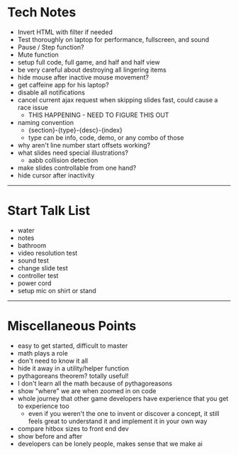 # Tech Notes
- Invert HTML with filter if needed
- Test thoroughly on laptop for performance, fullscreen, and sound
- Pause / Step function?
- Mute function
- setup full code, full game, and half and half view
- be very careful about destroying all lingering items
- hide mouse after inactive mouse movement?
- get caffeine app for his laptop?
- disable all notifications
- cancel current ajax request when skipping slides fast, could cause a race issue
	- THIS HAPPENING - NEED TO FIGURE THIS OUT
- naming convention
	- {section}-{type}-{desc}-{index}
	- type can be info, code, demo, or any combo of those
- why aren't line number start offsets working?
- what slides need special illustrations?
	- aabb collision detection
- make slides controllable from one hand?
- hide cursor after inactivity

---

# Start Talk List
- water
- notes
- bathroom
- video resolution test
- sound test
- change slide test
- controller test
- power cord
- setup mic on shirt or stand

---

# Miscellaneous Points
- easy to get started, difficult to master
- math plays a role
- don't need to know it all
- hide it away in a utility/helper function
- pythagoreans theorem? totally useful!
- I don't learn all the math because of pythagoreasons
- show "where" we are when zoomed in on code
- whole journey that other game developers have experience that you get to experience too
	- even if you weren't the one to invent or discover a concept, it still feels great to understand it and implement it in your own way
- compare hitbox sizes to front end dev
- show before and after
- developers can be lonely people, makes sense that we make ai